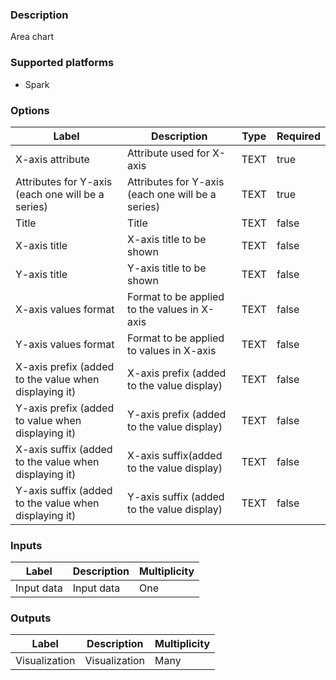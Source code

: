 ###  Description
Area chart

###  Supported platforms
* Spark

###  Options
| Label | Description | Type | Required |
|---|---|---|---|
| X-axis attribute | Attribute used for X-axis | TEXT | true |
| Attributes for Y-axis (each one will be a series) | Attributes for Y-axis (each one will be a series) | TEXT | true |
| Title | Title | TEXT | false |
| X-axis title | X-axis title to be shown | TEXT | false |
| Y-axis title | Y-axis title to be shown | TEXT | false |
| X-axis values format | Format to be applied to the values in X-axis | TEXT | false |
| Y-axis values format | Format to be applied to values in X-axis | TEXT | false |
| X-axis prefix (added to the value when displaying it) | X-axis prefix (added to the value display) | TEXT | false |
| Y-axis prefix (added to value when displaying it) | Y-axis prefix (added to the value display) | TEXT | false |
| X-axis suffix (added to the value when displaying it) | X-axis suffix(added to the value display) | TEXT | false |
| Y-axis suffix (added to the value when displaying it) | Y-axis suffix (added to the value display) | TEXT | false |

###  Inputs
| Label | Description | Multiplicity |
|---|---|---|
| Input data | Input data | One |

###  Outputs
| Label | Description | Multiplicity |
|---|---|---|
| Visualization | Visualization | Many |
